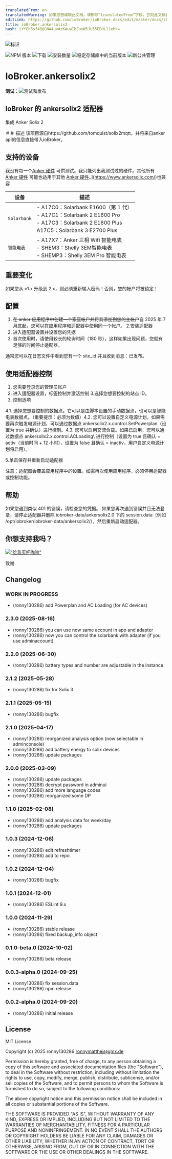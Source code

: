```yaml
---
translatedFrom: en
translatedWarning: 如果您想编辑此文档，请删除“translatedFrom”字段，否则此文档将再次自动翻译
editLink: https://github.com/ioBroker/ioBroker.docs/edit/master/docs/zh-cn/adapterref/iobroker.ankersolix2/README.md
title: ioBroker.ankersolix2
hash: iYYEh5sf48QGNA4uvAzKAuwIbEuuW5JU55EBHLl1eMk=
---
```

![标识](../../../en/adapterref/iobroker.ankersolix2/admin/ankersolix2.png)

![NPM 版本](https://img.shields.io/npm/v/iobroker.ankersolix2.svg)
![下载](https://img.shields.io/npm/dm/iobroker.ankersolix2.svg)
![安装数量](https://iobroker.live/badges/ankersolix2-installed.svg)
![稳定存储库中的当前版本](https://iobroker.live/badges/ankersolix2-stable.svg)
![新公共管理](https://nodei.co/npm/iobroker.ankersolix2.png?downloads=true)

# IoBroker.ankersolix2
**测试：**![测试和发布](https://github.com/ronny130286/ioBroker.ankersolix2/workflows/Test%20and%20Release/badge.svg)

## IoBroker 的 ankersolix2 适配器
集成 Anker Solix 2

＃＃ 描述
该项目源自https://github.com/tomquist/solix2mqtt，并将来自anker api的信息直接带入ioBroker。

## 支持的设备
我没有每一个[Anker 硬件](https://www.ankersolix.com/) 可供测试。我只能列出我测试过的硬件。其他所有 [Anker 硬件](https://www.ankersolix.com/) 可能也适用于其他 [Anker 硬件](https://www.ankersolix.com/)。](https://www.ankersolix.com/)也兼容

| 设备 | 描述 |
| ------------ | --------------------------------------------------------------------------------------------------------------------------------------------- |
| `Solarbank` | - A17C0：Solarbank E1600（第 1 代）<br> - A17C1：Solarbank 2 E1600 Pro<br> - A17C3：Solarbank 2 E1600 Plus<br> A17C5：Solarbank 3 E2700 Plus<br> |
| `智能电表` | - A17X7：Anker 三相 Wifi 智能电表<br>- SHEM3：Shelly 3EM智能电表<br>- SHEMP3：Shelly 3EM Pro 智能电表 |

## 重要变化
如果您从 v1.x 升级到 2.x，则必须重新输入密码！否则，您的帐户将被锁定！

## 配置
1. ~~在 anker 应用程序中创建一个家庭帐户并将其添加到您的主帐户~~自 2025 年 7 月底起，您可以在应用程序和适配器中使用同一个帐户。
2.安装适配器
3. 进入适配器设置并设置您的凭据
4. 首次使用时，请使用较长的轮询时间（180 秒），这样如果出现问题，您就有足够的时间停止适配器。

通常您可以在日志文件中看到您有一个 site_id 并且收到消息：已发布。

## 使用适配器控制
1. 您需要登录您的管理员账户
2. 进入适配器设置，标签控制并激活控制
3.选择您想要控制的站点 ID。
4. 控制选项

4.1. 选择您想要控制的数据点。它可以是由脚本设置的手动数据点，也可以是智能电表数据点。（重要提示：必须为数值）4.2. 您可以设置自定义电源计划，如果需要再次触发电源计划，可以通过数据点 ankersolix2.x.control.SetPowerplan（设置为 true 并确认）进行控制。4.3. 您可以启用交流负载。如果已启用，您可以通过数据点 ankersolix2.x.control.ACLoading\ 进行控制（设置为 true 且确认 = activ（当前时间 + 12 小时），设置为 false 且确认 = inactiv，用户自定义电源计划将启用）。

5.单击保存并重新启动适配器

注意：适配器会覆盖应用程序中的设置。如需再次使用应用程序，必须停用适配器或控制功能。

## 帮助
如果您遇到类似 401 的错误，请检查您的凭据。
如果您再次遇到错误并且无法登录，请停止适配器并删除 iobroker-data/ankersolix2.0 下的 session.data（例如 /opt/iobroker/iobroker-data/ankersolix2/），然后重新启动适配器。

## 你想支持我吗？
[![“给我买杯咖啡”](https://cdn.buymeacoffee.com/buttons/v2/default-red.png)](https://www.buymeacoffee.com/ronny130286)

致谢

## Changelog

<!--
    Placeholder for the next version (at the beginning of the line):
    ### **WORK IN PROGRESS**
-->

### **WORK IN PROGRESS**

- (ronny130286) add Powerplan and AC Loading (for AC devices)

### 2.3.0 (2025-08-16)

- (ronny130286) you can use now same account in app and adapter
- (ronny130286) now you can control the solarbank with adapter (if you use adminaccount)

### 2.2.0 (2025-06-30)

- (ronny130286) battery types and number are adjustable in the instance

### 2.1.2 (2025-05-28)

- (ronny130286) fix for Solix 3

### 2.1.1 (2025-05-15)

- (ronny130286) bugfix

### 2.1.0 (2025-04-17)

- (ronny130286) reorganized analysis option (now selectable in adminconsole)
- (ronny130286) add battery energy to solix devices
- (ronny130286) update packages

### 2.0.0 (2025-03-09)

- (ronny130286) update packages
- (ronny130286) decrypt password in adminui
- (ronny130286) add more language codes
- (ronny130286) reorganized some DP

### 1.1.0 (2025-02-08)

- (ronny130286) add analysis data for week/day
- (ronny130286) update packages

### 1.0.3 (2024-12-06)

- (ronny130286) edit refreshtimer
- (ronny130286) add to repo

### 1.0.2 (2024-12-04)

- (ronny130286) bugfix

### 1.0.1 (2024-12-01)

- (ronny130286) ESLint 9.x

### 1.0.0 (2024-11-29)

- (ronny130286) stable release
- (ronny130286) fixed backup_info object

### 0.1.0-beta.0 (2024-10-02)

- (ronny130286) beta release

### 0.0.3-alpha.0 (2024-09-25)

- (ronny130286) fix session.data
- (ronny130286) npm release

### 0.0.2-alpha.0 (2024-09-20)

- (ronny130286) initial release

## License

MIT License

Copyright (c) 2025 ronny130286 <ronnymatthei@gmx.de>

Permission is hereby granted, free of charge, to any person obtaining a copy
of this software and associated documentation files (the "Software"), to deal
in the Software without restriction, including without limitation the rights
to use, copy, modify, merge, publish, distribute, sublicense, and/or sell
copies of the Software, and to permit persons to whom the Software is
furnished to do so, subject to the following conditions:

The above copyright notice and this permission notice shall be included in all
copies or substantial portions of the Software.

THE SOFTWARE IS PROVIDED "AS IS", WITHOUT WARRANTY OF ANY KIND, EXPRESS OR
IMPLIED, INCLUDING BUT NOT LIMITED TO THE WARRANTIES OF MERCHANTABILITY,
FITNESS FOR A PARTICULAR PURPOSE AND NONINFRINGEMENT. IN NO EVENT SHALL THE
AUTHORS OR COPYRIGHT HOLDERS BE LIABLE FOR ANY CLAIM, DAMAGES OR OTHER
LIABILITY, WHETHER IN AN ACTION OF CONTRACT, TORT OR OTHERWISE, ARISING FROM,
OUT OF OR IN CONNECTION WITH THE SOFTWARE OR THE USE OR OTHER DEALINGS IN THE
SOFTWARE.